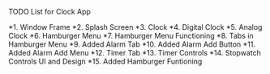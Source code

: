 TODO List for Clock App

*1.  Window Frame
*2.  Splash Screen
*3.  Clock
*4.  Digital Clock
*5.  Analog  Clock
*6.  Hamburger Menu
*7.  Hamburger Menu Functioning
*8.  Tabs in Hamburger Menu
*9.  Added Alarm Tab
*10. Added Alarm Add Button
*11. Added Alarm Add Menu
*12. Timer Tab
*13. Timer Controls
*14. Stopwatch Controls UI and Design
*15. Added Hamburger Funtioning

